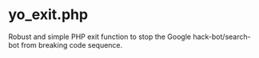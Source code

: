 # yo_exit.php
Robust and simple PHP exit function to stop the Google hack-bot/search-bot from breaking code sequence.
